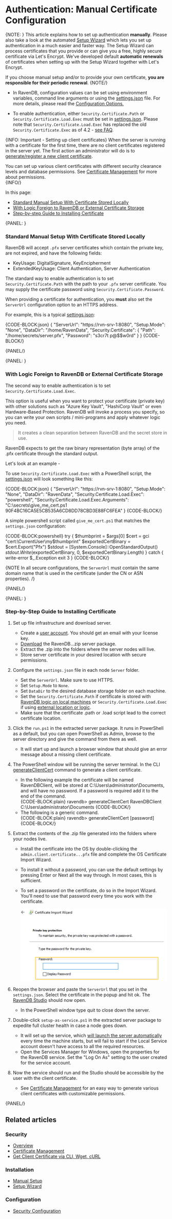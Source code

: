 # Authentication: Manual Certificate Configuration

{NOTE: } This article explains how to set up authentication **manually**. Please also take a look at the automated 
[Setup Wizard](../../../start/installation/setup-wizard) which lets you set up authentication in a much easier and faster way.
The Setup Wizard can process certificates that you provide or can give you a free, highly secure certificate via Let's Encrypt.
We've developed default **automatic renewals** of certificates when setting up with the Setup Wizard together with Let's Encrypt.  

If you choose manual setup and/or to provide your own certificate, **you are responsible for their periodic renewal**. {NOTE/} 


- In RavenDB, configuration values can be set using environment variables, command line arguments or using the [settings.json](../../configuration/configuration-options#json) 
 file. For more details, please read the [Configuration Options.](../../configuration/configuration-options)  

- To enable authentication, either `Security.Certificate.Path` or `Security.Certificate.Load.Exec` must be set in [settings.json](../../configuration/configuration-options#json). 
 Please note that `Security.Certificate.Load.Exec` has replaced the old `Security.Certificate.Exec` as of 4.2 - [see FAQ](../../../server/security/common-errors-and-faq#automatic-cluster-certificate-renewal-following-migration-to-4.2).

{INFO: Important - Setting up client certificates}
When the server is running with a certificate for the first time, there are no client certificates registered in the server yet. The first action an administrator will do is to [generate/register a new client certificate](../../../server/security/authentication/client-certificate-usage).  

You can set up various client certificates with different security clearance levels and database permissions.  See [Certificate Management](../../../server/security/authentication/certificate-management) for more about permissions.  
{INFO/}

In this page:

* [Standard Manual Setup With Certificate Stored Locally](../../../server/security/authentication/certificate-configuration#standard-manual-setup-with-certificate-stored-locally)  
* [With Logic Foreign to RavenDB or External Certificate Storage](../../../server/security/authentication/certificate-configuration#with-logic-foreign-to-ravendb-or-external-certificate-storage)  
* [Step-by-step Guide to Installing Certificate](../../../server/security/authentication/certificate-configuration#step-by-step-guide-to-installing-certificate)  

{PANEL: }

### Standard Manual Setup With Certificate Stored Locally

RavenDB will accept `.pfx` server certificates which contain the private key, are not expired, and have the following fields:

- KeyUsage: DigitalSignature, KeyEncipherment
- ExtendedKeyUsage: Client Authentication, Server Authentication

The standard way to enable authentication is to set `Security.Certificate.Path` with the path to your `.pfx` server certificate. You may supply the certificate password using `Security.Certificate.Password`. 

When providing a certificate for authentication, you **must** also set the `ServerUrl` configuration option to an HTTPS address.

For example, this is a typical [settings.json](../../configuration/configuration-options#json):

{CODE-BLOCK:json}
{
    "ServerUrl": "https://rvn-srv-1:8080",
    "Setup.Mode": "None",
    "DataDir": "/home/RavenData",
    "Security.Certificate": {
        "Path": "/home/secrets/server.pfx",
        "Password": "s3cr7t p@$$w0rd"
    }
} 
{CODE-BLOCK/}

{PANEL/}

{PANEL: }

### With Logic Foreign to RavenDB or External Certificate Storage

The second way to enable authentication is to set `Security.Certificate.Load.Exec`. 

This option is useful when you want to protect your certificate (private key) with other solutions such as "Azure Key Vault", "HashiCorp Vault" or even Hardware-Based Protection. RavenDB will invoke a process you specify, so you can write your own scripts / mini-programs and apply whatever logic you need.  

> It creates a clean separation between RavenDB and the secret store in use.

RavenDB expects to get the raw binary representation (byte array) of the .pfx certificate through the standard output.

Let's look at an example -

To use `Security.Certificate.Load.Exec` with a PowerShell script, the [settings.json](../../configuration/configuration-options#json) will look something like this:

{CODE-BLOCK:json}
{
    "ServerUrl": "https://rvn-srv-1:8080",
    "Setup.Mode": "None",
    "DataDir": "RavenData",
    "Security.Certificate.Load.Exec": "powershell",
    "Security.Certificate.Load.Exec.Arguments": "C:\\secrets\\give_me_cert.ps1 90F4BC16CA5E5CB535A6CD8DD78CBD3E88FC6FEA"
}
{CODE-BLOCK/}

A simple powershell script called `give_me_cert.ps1` that matches the `settings.json` configuration:

{CODE-BLOCK:powershell}
try
{
    $thumbprint = $args[0]
    $cert = gci "cert:\CurrentUser\my\$thumbprint"
    $exportedCertBinary = $cert.Export("Pfx")
    $stdout = [System.Console]::OpenStandardOutput()
    $stdout.Write($exportedCertBinary, 0, $exportedCertBinary.Length)
}
catch
{
    write-error $_.Exception
    exit 3
}
{CODE-BLOCK/}



{NOTE In all secure configurations, the `ServerUrl` must contain the same domain name that is used in the certificate (under the CN or ASN properties). /}

{PANEL/}

{PANEL: }

### Step-by-Step Guide to Installing Certificate

1. Set up file infrastructure and download server.
   - Create a [user account](https://ravendb.net/buy). You should get an email with your license key.  
   - [Download](https://ravendb.net/download) the RavenDB...zip server package.  
   - Extract the .zip into the folders where the server nodes will live.  
   - Store server certificate in your desired location with secure permissions.  

2. Configure the `settings.json` file in each node `Server` folder.  
   - Set the `ServerUrl`.  Make sure to use HTTPS.  
   - Set `Setup.Mode` to `None`.  
   - Set `DataDir` to the desired database storage folder on each machine.  
   - Set the `Security.Certificate.Path` if certificate is stored with [RavenDB logic on local machines](../../../server/security/authentication/certificate-configuration#standard-manual-setup-with-certificate-stored-locally) or `Security.Certificate.Load.Exec` if using [external location or logic](../../../server/security/authentication/certificate-configuration#with-logic-foreign-to-ravendb-or-external-certificate-storage).  
   - Make sure that the certificate .path or .load script lead to the correct certificate location.  

3. Click the `run.ps1` in the extracted server package.  It runs in PowerShell as a default, but you can open PowerShell as Admin, browse to the server directory and give the command from there as well.  
   - It will start up and launch a browser window that should give an error message about a missing client certificate.  

4. The PowerShell window will be running the server terminal. In the CLI [generateClientCert](../../../server/administration/cli#generateclientcert) command to generate a client certificate.  
   - In the following example the certificate will be named RavenDBClient, will be stored at C:\Users\administrator\Documents, and will have no password. If a password is required add it to the end of the command.  
    {CODE-BLOCK:plain}
    ravendb> generateClientCert RavenDBClient C:\Users\administrator\Documents
    {CODE-BLOCK/}
   - The following is a generic command.  
    {CODE-BLOCK:plain}
    ravendb> generateClientCert <name> <path-to-output-folder> [password]
    {CODE-BLOCK/}

5. Extract the contents of the .zip file generated into the folders where your nodes live.  
   - Install the certificate into the OS by double-clicking the `admin.client.certificate...pfx` file and complete the OS Certificate Import Wizard.  
    * To install it without a password, you can use the default settings by pressing Enter or Next all the way through.  In most cases, this is sufficient.  
    * To set a password on the certificate, do so in the Import Wizard.  You'll need to use that password every time you work with the certificate.  

      ![Set client certificate password](images/set-client-certificate-password.png "Set client certificate password")

6. Reopen the browser and paste the `ServerUrl` that you set in the `settings.json`. Select the certificate in the popup and hit ok. The [RavenDB Studio](../../../studio/overview) should now open.  
   - In the PowerShell window type quit to close down the server.  

7. Double-click `setup-as-service.ps1` in the extracted server package to expedite full cluster health in case a node goes down.  
   - It will set up the service, which [will launch the server automatically](../../../client-api/start/installation/running-as-service) every time the machine starts, but will fail to start if the Local Service account doesn't have access to all the required resources.  
   - Open the Services Manager for Windows, open the properties for the RavenDB service. Set the "Log On As" setting to the user created for the service account.  

8. Now the service should run and the Studio should be accessible by the user with the client certificate.  
   - See [Certificate Management](../../../server/security/authentication/certificate-management) for an easy way to generate various client certificates with customizable permissions.  

{PANEL/}


## Related articles

### Security

- [Overview](../../../server/security/overview)
- [Certificate Management](../../../server/security/authentication/certificate-management)
- [Get Client Certificate via CLI, Wget, cURL](../../../server/security/authentication/client-certificate-usage)

### Installation

- [Manual Setup](../../../start/installation/manual)
- [Setup Wizard](../../../start/installation/setup-wizard)

### Configuration

- [Security Configuration](../../../server/configuration/security-configuration)
